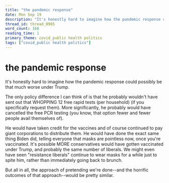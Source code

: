 ```yaml
---
title: "the pandemic response"
date: Mon Sep 19
description: "It's honestly hard to imagine how the pandemic response could possibly be that much worse under Trump."
thread_id: thread_0985
word_count: 168
reading_time: 1
primary_theme: covid_public health politics
tags: ["covid_public health politics"]
---
```


# the pandemic response

It's honestly hard to imagine how the pandemic response could possibly be that much worse under Trump.

The only policy difference I can think of is that he probably wouldn't have sent out that WHOPPING 12 free rapid tests (per household) (if you specifically request them). More significantly, he probably would have cancelled the free PCR testing (you know, that option fewer and fewer people avail themselves of).

He would have taken credit for the vaccines and of course continued to pay giant corporations to distribute them. He would have done the exact same thing Biden did, telling everyone that masks are pointless now, once you're vaccinated. It's possible MORE conservatives would have gotten vaccinated under Trump, and probably the same number of liberals. We might even have seen "resistance liberals" continue to wear masks for a while just to spite him, rather than immediately going back to brunch.

But all in all, the approach of pretending we're done--and the horrific outcomes of that approach--would be pretty similar.